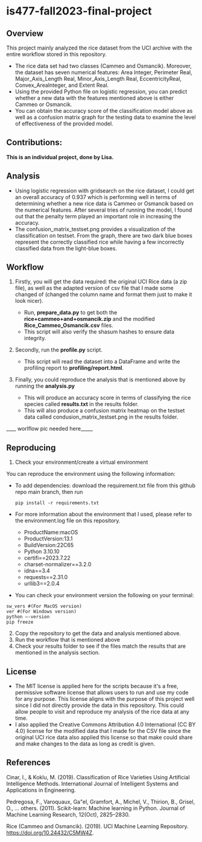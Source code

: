 # is477-fall2023-final-project

## Overview

This project mainly analyzed the rice dataset from the UCI archive with the entire workflow stored in this repository. 
* The rice data set had two classes (Cammeo and Osmancik). Moreover, the dataset has seven numerical features: Area Integer, Perimeter Real, Major_Axis_Length Real, Minor_Axis_Length Real,	EccentricityReal, Convex_AreaInteger, and	Extent Real.
* Using the provided Python file on logistic regression, you can predict whether a new data with the features mentioned above is either Cammeo or Osmancik.
* You can obtain the accuracy score of the classification model above as well as a confusion matrix graph for the testing data to examine the level of effectiveness of the provided model.

## Contributions: 

**This is an individual project, done by Lisa.**

## Analysis

* Using logistic regression with gridsearch on the rice dataset, I could get an overall accuracy of 0.937 which is performing well in terms of determining whether a new rice data is Cammeo or Osmancik based on the numerical features. After several tries of running the model, I found out that the penalty term played an important role in increasing the accuracy.
* The confusion_matrix_testset.png provides a visualization of the classification on testset. From the graph, there are two dark blue boxes represent the correctly classified rice while having a few incorrectly classified data from the light-blue boxes.
  
## Workflow 

1. Firstly, you will get the data required: the original UCI Rice data (a zip file), as well as the adapted version of csv file that I made some changed of (changed the column name and format them just to make it look nicer).
   - Run, **prepare_data.py** to get both the **rice+cammeo+and+osmancik.zip** and the modified **Rice_Cammeo_Osmancik.csv** files.
   - This script will also verify the shasum hashes to ensure data integrity.

2. Secondly, run the **profile.py** script.
   - This script will read the dataset into a DataFrame and write the profiling report to **profiling/report.html**.
  
3. Finally, you could reproduce the analysis that is mentioned above by running the **analysis.py**
   - This will produce an accuracy score in terms of classifying the rice species called **results.txt** in the results folder.
   - This will also produce a confusion matrix heatmap on the testset data called condusion_matrix_testset.png in the results folder.
  
  ____ worlflow pic needed here_____

## Reproducing 
1. Check your environment/create a virtual environment

You can reproduce the environment using the following information:
  - To add dependencies: download the requirement.txt file from this github repo main branch, then run
    ```
    pip install -r requirements.txt
    ```
  - For more information about the environment that I used, please refer to the environment.log file on this repository.
    - ProductName:macOS
    - ProductVersion:13.1
    - BuildVersion:22C65
    - Python 3.10.10
    - certifi==2023.7.22
    - charset-normalizer==3.2.0
    - idna==3.4
    - requests==2.31.0
    - urllib3==2.0.4
   
  - You can check your environment version the following on your terminal:
  ```
  sw_vers #(For MacOS version)
  ver #(For Windows version)
  python –-version
  pip freeze
  ```
2. Copy the repository to get the data and analysis mentioned above.
3. Run the workflow that is mentioned above
4. Check your results folder to see if the files match the results that are mentioned in the analysis section.

## License

* The MIT license is applied here for the scripts because it's a free, permissive software license that allows users to run and use my code for any purpose. This license aligns with the purpose of this project well since I did not directly provide the data in this repository. This could allow people to visit and reproduce my analysis of the rice data at any time. 
* I also applied the Creative Commons Attribution 4.0 International (CC BY 4.0) license for the modified data that I made for the CSV file since the original UCI rice data also applied this license so that make could share and make changes to the data as long as credit is given.

## References 

Cinar, I., & Koklu, M. (2019). Classification of Rice Varieties Using Artificial Intelligence Methods. International Journal of Intelligent Systems and Applications in Engineering.

Pedregosa, F., Varoquaux, Ga"el, Gramfort, A., Michel, V., Thirion, B., Grisel, O., … others. (2011). Scikit-learn: Machine learning in Python. Journal of Machine Learning Research, 12(Oct), 2825–2830.
 
Rice (Cammeo and Osmancik). (2019). UCI Machine Learning Repository. https://doi.org/10.24432/C5MW4Z.
